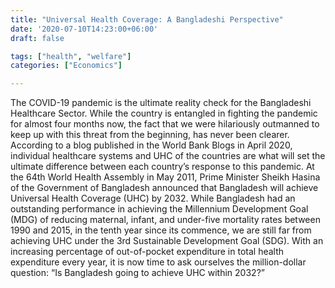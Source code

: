 ```yaml
---
title: "Universal Health Coverage: A Bangladeshi Perspective"
date: '2020-07-10T14:23:00+06:00'
draft: false

tags: ["health", "welfare"]
categories: ["Economics"]

---
```


The COVID-19 pandemic is the ultimate reality check for the Bangladeshi Healthcare Sector. While the country is entangled in fighting the pandemic for almost four months now, the fact that we were hilariously outmanned to keep up with this threat from the beginning, has never been clearer. 
According to a blog published in the World Bank Blogs in April 2020, individual healthcare systems and UHC of the countries are what will set the ultimate difference between each country’s response to this pandemic. At the 64th World Health Assembly in May 2011, Prime Minister Sheikh Hasina of the Government of Bangladesh announced that Bangladesh will achieve Universal Health Coverage (UHC) by 2032. While Bangladesh had an outstanding performance in achieving the Millennium Development Goal (MDG) of reducing maternal, infant, and under-five mortality rates between 1990 and 2015, in the tenth year since its commence, we are still far from achieving UHC under the 3rd Sustainable Development Goal (SDG). With an increasing percentage of out-of-pocket expenditure in total health expenditure every year, it is now time to ask ourselves the million-dollar question: “Is Bangladesh going to achieve UHC within 2032?”

